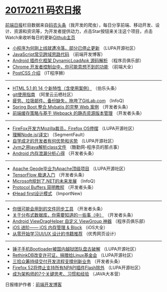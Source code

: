 # [20170211 码农日报](https://toutiao.qdkfweb.cn/date/2017/02/11)

[前端日报](https://qdkfweb.cn/c/news)栏目数据来自[码农头条](https://toutiao.qdkfweb.cn/)（我开发的爬虫），每日分享前端、移动开发、设计、资源和资讯等，为开发者提供动力，点击Star按钮来关注这个项目，点击Watch来收听每日的更新[Github主页](https://github.com/kujian/frontendDaily)
* [小程序为何刚上线就遭冷落，部分已停止更新](https://toutiao.qdkfweb.cn/25831.html) （LUPA开源社区）
* [JavaScript常见跨域思路代码](https://toutiao.qdkfweb.cn/25819.html) （前端开发博客）
* [Android 插件化框架 DynamicLoadApk 源码解析](https://toutiao.qdkfweb.cn/25779.html) （程序员俱乐部）
* [Chrome 开发者控制台中，你可能意想不到的功能](https://toutiao.qdkfweb.cn/25763.html) （前端大全）
* [PostCSS 介绍](https://toutiao.qdkfweb.cn/25814.html) （IT程序狮）

***
* [HTML 5.1 的 14 个新特性（含使用案例）](https://toutiao.qdkfweb.cn/25794.html) （伯乐头条）
* [git使用指南](https://toutiao.qdkfweb.cn/25764.html) （阿里云云栖社区）
* [疲劳、垃圾邮件、备份缺失，拖垮了GitLab.com](https://toutiao.qdkfweb.cn/25747.html) （InfoQ）
* [Spring Boot 整合 Mybatis 的完整 Web 案例](https://toutiao.qdkfweb.cn/25782.html) （开发者头条）
* [前端缓存策略与基于 Webpack 的静态资源版本管理](https://toutiao.qdkfweb.cn/25839.html) （开发者头条）

***
* [FireFox开发方Mozilla裁员，Firefox OS停摆](https://toutiao.qdkfweb.cn/25829.html) （LUPA开源社区）
* [理解Node.js(译文)](https://toutiao.qdkfweb.cn/25800.html) （SegmentFault）
* [自学成才的开发者有何优势和劣势](https://toutiao.qdkfweb.cn/25770.html) （LUPA开源社区）
* [Jvm之用java解析class文件](https://toutiao.qdkfweb.cn/25813.html) （酷勤网-程序员的那点事）
* [Android 内存泄漏分析心得](https://toutiao.qdkfweb.cn/25833.html) （开发者头条）

***
* [Apache Geode毕业为Apache顶级项目](https://toutiao.qdkfweb.cn/25769.html) （LUPA开源社区）
* [TensorFlow 极速入门](https://toutiao.qdkfweb.cn/25780.html) （开发者头条）
* [Microsoft规划了.NET的未来发展](https://toutiao.qdkfweb.cn/25748.html) （InfoQ）
* [Protocol Buffers 简明教程](https://toutiao.qdkfweb.cn/25781.html) （开发者头条）
* [《Head first设计模式](https://toutiao.qdkfweb.cn/25749.html) （ImportNew）

***
* [你很可能会用到的文件同步工具](https://toutiao.qdkfweb.cn/25840.html) （开发者头条）
* [关于分布式数据库，你需要知道的一些事（中）](https://toutiao.qdkfweb.cn/25785.html) （开发者头条）
* [Android ViewDragHelper 自定义 ViewGroup 神器](https://toutiao.qdkfweb.cn/25775.html) （程序员俱乐部）
* [iOS 进阶—— iOS 内存管理 &#038; Block](https://toutiao.qdkfweb.cn/25751.html) （iOS大全）
* [从零开始学习UI/UX 设计的书籍推荐](https://toutiao.qdkfweb.cn/25822.html) （优秀网页设计）

***
* [锤子手机Bootloader被国内越狱团队盘古破解](https://toutiao.qdkfweb.cn/25828.html) （LUPA开源社区）
* [RethinkDB改变许可证，捐赠给Linux基金会](https://toutiao.qdkfweb.cn/25772.html) （LUPA开源社区）
* [三拾众筹持续交付开发流程支撑创新业务](https://toutiao.qdkfweb.cn/25783.html) （开发者头条）
* [Firefox 52将停止支持所有NPAPI插件Flash除外](https://toutiao.qdkfweb.cn/25773.html) （LUPA开源社区）
* [成为架构师的7个关键思考、习惯和经验](https://toutiao.qdkfweb.cn/25774.html) （JAVA大本营）

日报维护作者：[前端开发博客](https://qdkfweb.cn/) 